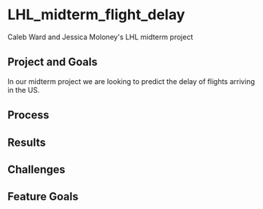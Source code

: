 # LHL_midterm_flight_delay
Caleb Ward and Jessica Moloney's LHL midterm project

## Project and Goals

In our midterm project we are looking to predict the delay of flights arriving in the US.

## Process

## Results

## Challenges

## Feature Goals
